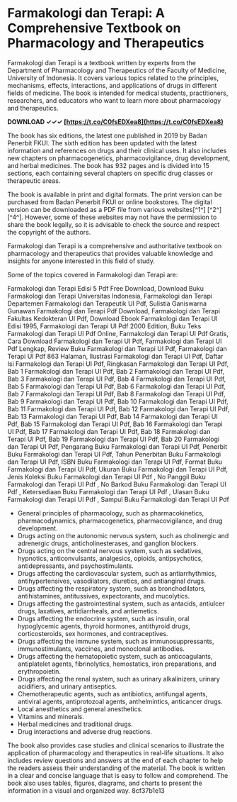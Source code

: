 # Farmakologi dan Terapi: A Comprehensive Textbook on Pharmacology and Therapeutics
 
Farmakologi dan Terapi is a textbook written by experts from the Department of Pharmacology and Therapeutics of the Faculty of Medicine, University of Indonesia. It covers various topics related to the principles, mechanisms, effects, interactions, and applications of drugs in different fields of medicine. The book is intended for medical students, practitioners, researchers, and educators who want to learn more about pharmacology and therapeutics.
 
**DOWNLOAD ✓✓✓ [https://t.co/C0fsEDXea8](https://t.co/C0fsEDXea8)**


 
The book has six editions, the latest one published in 2019 by Badan Penerbit FKUI. The sixth edition has been updated with the latest information and references on drugs and their clinical uses. It also includes new chapters on pharmacogenetics, pharmacovigilance, drug development, and herbal medicines. The book has 932 pages and is divided into 15 sections, each containing several chapters on specific drug classes or therapeutic areas.
 
The book is available in print and digital formats. The print version can be purchased from Badan Penerbit FKUI or online bookstores. The digital version can be downloaded as a PDF file from various websites[^1^] [^2^] [^4^]. However, some of these websites may not have the permission to share the book legally, so it is advisable to check the source and respect the copyright of the authors.
 
Farmakologi dan Terapi is a comprehensive and authoritative textbook on pharmacology and therapeutics that provides valuable knowledge and insights for anyone interested in this field of study.

Some of the topics covered in Farmakologi dan Terapi are:
 
Farmakologi dan Terapi Edisi 5 Pdf Free Download,  Download Buku Farmakologi dan Terapi Universitas Indonesia,  Farmakologi dan Terapi Departemen Farmakologi dan Terapeutik UI Pdf,  Sulistia Ganiswarna Gunawan Farmakologi dan Terapi Pdf Download,  Farmakologi dan Terapi Fakultas Kedokteran UI Pdf,  Download Ebook Farmakologi dan Terapi UI Edisi 1995,  Farmakologi dan Terapi UI Pdf 2000 Edition,  Buku Teks Farmakologi dan Terapi UI Pdf Online,  Farmakologi dan Terapi UI Pdf Gratis,  Cara Download Farmakologi dan Terapi UI Pdf,  Farmakologi dan Terapi UI Pdf Lengkap,  Review Buku Farmakologi dan Terapi UI Pdf,  Farmakologi dan Terapi UI Pdf 863 Halaman,  Ilustrasi Farmakologi dan Terapi UI Pdf,  Daftar Isi Farmakologi dan Terapi UI Pdf,  Ringkasan Farmakologi dan Terapi UI Pdf,  Bab 1 Farmakologi dan Terapi UI Pdf,  Bab 2 Farmakologi dan Terapi UI Pdf,  Bab 3 Farmakologi dan Terapi UI Pdf,  Bab 4 Farmakologi dan Terapi UI Pdf,  Bab 5 Farmakologi dan Terapi UI Pdf,  Bab 6 Farmakologi dan Terapi UI Pdf,  Bab 7 Farmakologi dan Terapi UI Pdf,  Bab 8 Farmakologi dan Terapi UI Pdf,  Bab 9 Farmakologi dan Terapi UI Pdf,  Bab 10 Farmakologi dan Terapi UI Pdf,  Bab 11 Farmakologi dan Terapi UI Pdf,  Bab 12 Farmakologi dan Terapi UI Pdf,  Bab 13 Farmakologi dan Terapi UI Pdf,  Bab 14 Farmakologi dan Terapi UI Pdf,  Bab 15 Farmakologi dan Terapi UI Pdf,  Bab 16 Farmakologi dan Terapi UI Pdf,  Bab 17 Farmakologi dan Terapi UI Pdf,  Bab 18 Farmakologi dan Terapi UI Pdf,  Bab 19 Farmakologi dan Terapi UI Pdf,  Bab 20 Farmakologi dan Terapi UI Pdf,  Pengarang Buku Farmakologi dan Terapi UI Pdf,  Penerbit Buku Farmakologi dan Terapi UI Pdf,  Tahun Penerbitan Buku Farmakologi dan Terapi UI Pdf,  ISBN Buku Farmakologi dan Terapi UI Pdf,  Format Buku Farmakologi dan Terapi UI Pdf,  Ukuran Buku Farmakologi dan Terapi UI Pdf,  Jenis Koleksi Buku Farmakologi dan Terapi UI Pdf ,  No Panggil Buku Farmakologi dan Terapi UI Pdf ,  No Barkod Buku Farmakologi dan Terapi UI Pdf ,  Ketersediaan Buku Farmakologi dan Terapi UI Pdf ,  Ulasan Buku Farmakologi dan Terapi UI Pdf ,  Sampul Buku Farmakologi dan Terapi UI Pdf
 
- General principles of pharmacology, such as pharmacokinetics, pharmacodynamics, pharmacogenetics, pharmacovigilance, and drug development.
- Drugs acting on the autonomic nervous system, such as cholinergic and adrenergic drugs, anticholinesterases, and ganglion blockers.
- Drugs acting on the central nervous system, such as sedatives, hypnotics, anticonvulsants, analgesics, opioids, antipsychotics, antidepressants, and psychostimulants.
- Drugs affecting the cardiovascular system, such as antiarrhythmics, antihypertensives, vasodilators, diuretics, and antianginal drugs.
- Drugs affecting the respiratory system, such as bronchodilators, antihistamines, antitussives, expectorants, and mucolytics.
- Drugs affecting the gastrointestinal system, such as antacids, antiulcer drugs, laxatives, antidiarrheals, and antiemetics.
- Drugs affecting the endocrine system, such as insulin, oral hypoglycemic agents, thyroid hormones, antithyroid drugs, corticosteroids, sex hormones, and contraceptives.
- Drugs affecting the immune system, such as immunosuppressants, immunostimulants, vaccines, and monoclonal antibodies.
- Drugs affecting the hematopoietic system, such as anticoagulants, antiplatelet agents, fibrinolytics, hemostatics, iron preparations, and erythropoietin.
- Drugs affecting the renal system, such as urinary alkalinizers, urinary acidifiers, and urinary antiseptics.
- Chemotherapeutic agents, such as antibiotics, antifungal agents, antiviral agents, antiprotozoal agents, anthelmintics, anticancer drugs.
- Local anesthetics and general anesthetics.
- Vitamins and minerals.
- Herbal medicines and traditional drugs.
- Drug interactions and adverse drug reactions.

The book also provides case studies and clinical scenarios to illustrate the application of pharmacology and therapeutics in real-life situations. It also includes review questions and answers at the end of each chapter to help the readers assess their understanding of the material. The book is written in a clear and concise language that is easy to follow and comprehend. The book also uses tables, figures, diagrams, and charts to present the information in a visual and organized way.
 8cf37b1e13
 
